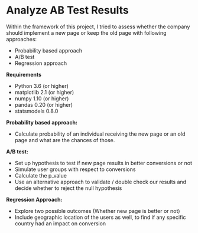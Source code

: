 # Analyze AB Test Results
Within the framework of this project, I tried to assess whether the company should implement a new page or keep the old page with following approaches:

- Probability based approach
- A/B test
- Regression approach

**Requirements**
- Python 3.6 (or higher)
- matplotlib 2.1 (or higher)
- numpy 1.10 (or higher)
- pandas 0.20 (or higher) 
- statsmodels 0.8.0

**Probability based approach:**
- Calculate probability of an individual receiving the new page or an old page and what are the chances of those.

**A/B test:**
- Set up hypothesis to test if new page results in better conversions or not
- Simulate user groups with respect to conversions
- Calculate the p_value
- Use an alternative approach to validate / double check our results and decide whether to reject the null hypothesis

**Regression Approach:**
- Explore two possible outcomes (Whether new page is better or not)
- Include geographic location of the users as well, to find if any specific country had an impact on conversion
